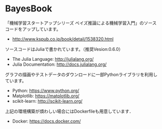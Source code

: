 # BayesBook

「機械学習スタートアップシリーズ ベイズ推論による機械学習入門」のソースコードをアップしています。
* http://www.kspub.co.jp/book/detail/1538320.html

ソースコードはJuliaで書かれています。（推奨Vesion:0.6.0）
* The Julia Language: http://julialang.org/
* Julia Documentation: http://docs.julialang.org/

グラフの描画やテストデータのダウンロードに一部Pythonライブラリを利用しています。
* Python: https://www.python.org/
* Matplotlib: https://matplotlib.org/
* scikit-learn: http://scikit-learn.org/

上記の環境構築が煩わしい場合にはDockerfileも用意しています．
* Docker: https://docs.docker.com/ 
